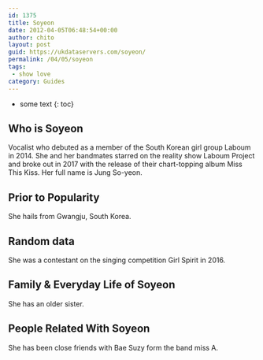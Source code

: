 ```yaml
---
id: 1375
title: Soyeon
date: 2012-04-05T06:48:54+00:00
author: chito
layout: post
guid: https://ukdataservers.com/soyeon/
permalink: /04/05/soyeon
tags:
 - show love
category: Guides
---
```


* some text
{: toc}
          
          
## Who is  Soyeon
                  
                  
                  
Vocalist who debuted as a member of the South Korean girl group Laboum in 2014. She and her bandmates starred on the reality show Laboum Project and broke out in 2017 with the release of their chart-topping album Miss This Kiss. Her full name is Jung So-yeon. 
                  
                
                
                
## Prior to Popularity 
                  
                  
                  
She hails from Gwangju, South Korea. 
                  
                
                
                
## Random data 
                  
                  
                  
She was a contestant on the singing competition Girl Spirit in 2016. 
                  
                
                
                
## Family & Everyday Life of Soyeon
                  
                  
                  
She has an older sister.
                  
                
                
                
## People Related With  Soyeon
                  
                  
                  
She has been close friends with Bae Suzy form the band miss A. 
                  
                
              
            
          
          
          
    
    
  
